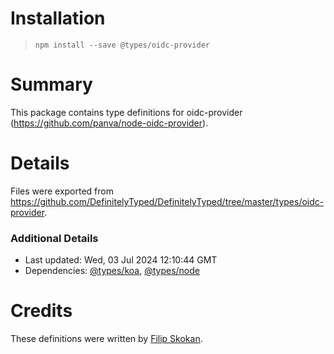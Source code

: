 # Installation
> `npm install --save @types/oidc-provider`

# Summary
This package contains type definitions for oidc-provider (https://github.com/panva/node-oidc-provider).

# Details
Files were exported from https://github.com/DefinitelyTyped/DefinitelyTyped/tree/master/types/oidc-provider.

### Additional Details
 * Last updated: Wed, 03 Jul 2024 12:10:44 GMT
 * Dependencies: [@types/koa](https://npmjs.com/package/@types/koa), [@types/node](https://npmjs.com/package/@types/node)

# Credits
These definitions were written by [Filip Skokan](https://github.com/panva).
